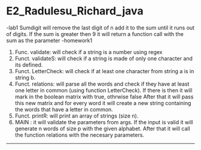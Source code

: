 # E2_Radulesu_Richard_java
-lab1
Sumdigit will remove the last digit of n add it to the sum until it runs out of digits.
If the sum is greater then 9 it will return a function call with the sum as the parameter
-homework1
1) Func. validate: will check if a string is a number using regex
2) Funct. validateS: will check if a string is made of only one character and its defined.
3) Funct. LetterCheck: will check if at least one character from string a is in string b.
4) Funct. relations: will parse all the words and check if they have at least one letter in common (using function LetterCheck).
If there is then it will mark in the boolean matrix with true, othrwise false
After that it will pass this new matrix and for every word it will create a new string containing the words that have a letter in common.
5) Funct. printR: will print an array of strings (size n).
6) MAIN :  it will validate the parameters from args. If the input is valid it will generate n words of size p with the given alphabet.
After that it will call the function relations with the necesary parameters.

----------------------------------------------------------------------------------------------------------------------------------------------------------
 
